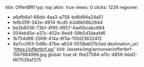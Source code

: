 title: OffertBRf
typ: top
aktiv: true
views: 0
clicks: 1226
regioner:
  - a6afb6a1-88dd-4aa3-a758-bd8d94a24a51
  - fefb35ff-342e-4974-9cd5-b3d9b06b2644
  - be2b6036-73b1-4f95-9957-4ad5bcabc684
  - 004eb45e-a37c-402e-9ed4-59b5d3deafd6
  - 1b754d96-2908-414a-8f3a-110d23632412
  - 4a7cc063-548b-47be-a624-0558ab07b3ad
destination_url: 'https://offertbrf.se/'
bild: /assets/img/annonser/offertbrf-1567684966.jpg
global: true
id: fbe27584-a11c-4856-bbd2-f4f7539af375
